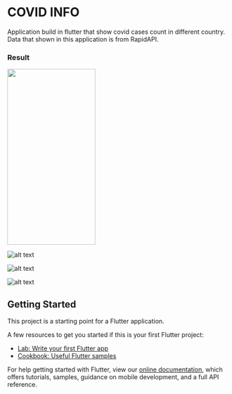# COVID INFO

Application build in flutter that show covid cases count in different country. Data that shown in this application is from RapidAPI.

### Result

<img src="https://github.com/driskimaulana/covid-app/blob/main/cvd-screenshots/1657538476597.jpg" width="200" height="400" />

![alt text](https://github.com/driskimaulana/covid-app/blob/main/cvd-screenshots/1657538476578.jpg)

![alt text](https://github.com/driskimaulana/covid-app/blob/main/cvd-screenshots/1657538476566.jpg)

![alt text](https://github.com/driskimaulana/covid-app/blob/main/cvd-screenshots/1657538476554.jpg)

## Getting Started

This project is a starting point for a Flutter application.

A few resources to get you started if this is your first Flutter project:

- [Lab: Write your first Flutter app](https://flutter.dev/docs/get-started/codelab)
- [Cookbook: Useful Flutter samples](https://flutter.dev/docs/cookbook)

For help getting started with Flutter, view our
[online documentation](https://flutter.dev/docs), which offers tutorials,
samples, guidance on mobile development, and a full API reference.
